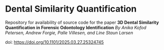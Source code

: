 # Dental Similarity Quantification
Repository for availability of source code for the paper **3D Dental Similarity Quantification in Forensic Odontology Identification**
*By Anika Kofod Petersen, Andrew Forgie, Palle Villesen, and Line Staun Larsen*

doi: https://doi.org/10.1101/2025.03.27.25324745
